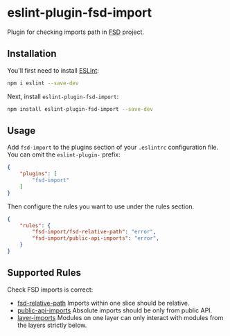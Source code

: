 # eslint-plugin-fsd-import

Plugin for checking imports path in [FSD](https://feature-sliced.design/) project.

## Installation

You'll first need to install [ESLint](https://eslint.org/):

```sh
npm i eslint --save-dev
```

Next, install `eslint-plugin-fsd-import`:

```sh
npm install eslint-plugin-fsd-import --save-dev
```

## Usage

Add `fsd-import` to the plugins section of your `.eslintrc` configuration file. You can omit the `eslint-plugin-` prefix:

```json
{
    "plugins": [
        "fsd-import"
    ]
}
```


Then configure the rules you want to use under the rules section.

```json
{
    "rules": {
        "fsd-import/fsd-relative-path": "error",
        "fsd-import/public-api-imports": "error",
    }
}
```

## Supported Rules
Check FSD imports is correct:
* [fsd-relative-path](https://github.com/vgratsilev/eslint-plugin-fsd-import/blob/main/docs/rules/fsd-relative-path.md)
 Imports within one slice should be relative.
* [public-api-imports](https://github.com/vgratsilev/eslint-plugin-fsd-import/blob/main/docs/rules/public-api-imports.md)
Absolute imports should be only from public API.
* [layer-imports](https://github.com/vgratsilev/eslint-plugin-fsd-import/blob/main/docs/rules/layer-imports.md)
Modules on one layer can only interact with modules from the layers strictly below.


